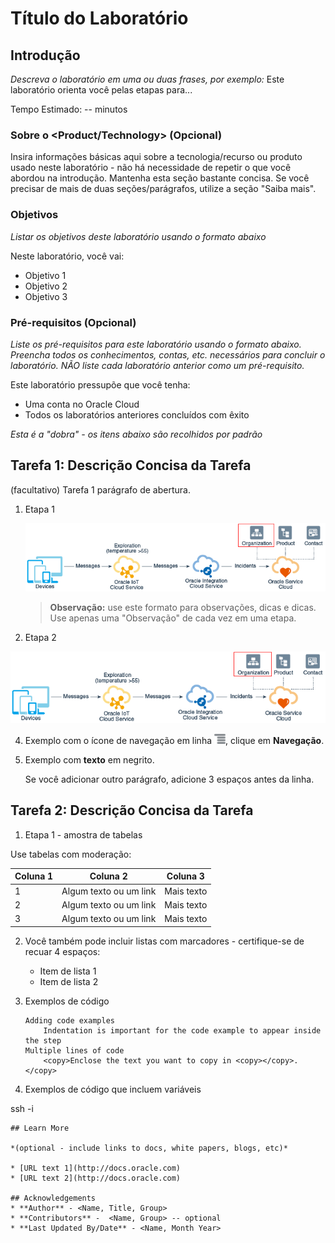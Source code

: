 # Título do Laboratório

## Introdução

_Descreva o laboratório em uma ou duas frases, por exemplo:_ Este laboratório orienta você pelas etapas para...

Tempo Estimado: -- minutos

### Sobre o <Product/Technology> (Opcional)

Insira informações básicas aqui sobre a tecnologia/recurso ou produto usado neste laboratório - não há necessidade de repetir o que você abordou na introdução. Mantenha esta seção bastante concisa. Se você precisar de mais de duas seções/parágrafos, utilize a seção "Saiba mais".

### Objetivos

_Listar os objetivos deste laboratório usando o formato abaixo_

Neste laboratório, você vai:

*   Objetivo 1
*   Objetivo 2
*   Objetivo 3

### Pré-requisitos (Opcional)

_Liste os pré-requisitos para este laboratório usando o formato abaixo. Preencha todos os conhecimentos, contas, etc. necessários para concluir o laboratório. NÃO liste cada laboratório anterior como um pré-requisito._

Este laboratório pressupõe que você tenha:

*   Uma conta no Oracle Cloud
*   Todos os laboratórios anteriores concluídos com êxito

_Esta é a "dobra" - os itens abaixo são recolhidos por padrão_

## Tarefa 1: Descrição Concisa da Tarefa

(facultativo) Tarefa 1 parágrafo de abertura.

1.  Etapa 1
    
    ![Texto alternativo da imagem](images/sample1.png)
    
    > **Observação:** use este formato para observações, dicas e dicas. Use apenas uma "Observação" de cada vez em uma etapa.
    
2.  Etapa 2
    

![Texto alternativo da imagem](images/sample1.png)

4.  Exemplo com o ícone de navegação em linha ![Texto alternativo da imagem](images/sample2.png), clique em **Navegação**.
    
5.  Exemplo com **texto** em negrito.
    
    Se você adicionar outro parágrafo, adicione 3 espaços antes da linha.
    

## Tarefa 2: Descrição Concisa da Tarefa

1.  Etapa 1 - amostra de tabelas

Use tabelas com moderação:

| Coluna 1 | Coluna 2 | Coluna 3 |
| --- | --- | --- |
| 1 | Algum texto ou um link | Mais texto |
| 2 | Algum texto ou um link | Mais texto |
| 3 | Algum texto ou um link | Mais texto |

2.  Você também pode incluir listas com marcadores - certifique-se de recuar 4 espaços:
    
    *   Item de lista 1
    *   Item de lista 2
3.  Exemplos de código
    
        Adding code examples
        	Indentation is important for the code example to appear inside the step
        Multiple lines of code
        	<copy>Enclose the text you want to copy in <copy></copy>.</copy>
        
4.  Exemplos de código que incluem variáveis
    

ssh -i

    
    ## Learn More
    
    *(optional - include links to docs, white papers, blogs, etc)*
    
    * [URL text 1](http://docs.oracle.com)
    * [URL text 2](http://docs.oracle.com)
    
    ## Acknowledgements
    * **Author** - <Name, Title, Group>
    * **Contributors** -  <Name, Group> -- optional
    * **Last Updated By/Date** - <Name, Month Year>